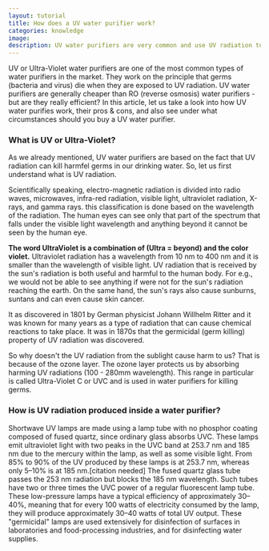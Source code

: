 ```yaml
---
layout: tutorial
title: How does a UV water purifier work? 
categories: knowledge
image: 
description: UV water purifiers are very common and use UV radiation to kill germs. Learn about how an UV water purifier works, its benefits, and its disadvantages.
---
```


UV or Ultra-Violet water purifiers are one of the most common types of water purifiers in the market. They work on the principle that germs (bacteria and virus) die when they are exposed to UV radiation. UV water purifiers are generally cheaper than RO (reverse osmosis) water purifiers - but are they really efficient? In this article, let us take a look into how UV water purifies work, their pros & cons, and also see under what circumstances should you buy a UV water purifier.

### **What is UV or Ultra-Violet?**
As we already mentioned, UV water purifiers are based on the fact that UV radiation can kill harmfel germs in our drinking water. So, let us first understand what is UV radiation. 

Scientifically speaking, electro-magnetic radiation is divided into radio waves, microwaves, infra-red radiation, visible light, ultraviolet radiation, X-rays, and gamma rays. this classification is done based on the wavelength of the radiation. The human eyes can see only that part of the spectrum that falls under the visible light wavelength and anything beyond it cannot be seen by the human eye. 

**The word UltraViolet is a combination of (Ultra = beyond) and the color violet.** Ultraviolet radiation has a wavelength from 10 nm to 400 nm and it is smaller than the wavelength of visible light. UV radiation that is received by the sun's radiation is both useful and harmful to the human body. For e.g., we would not be able to see anything if were not for the sun's radiation reaching the earth. On the same hand, the sun's rays also cause sunburns, suntans and can even cause skin cancer. 

It as discovered in 1801 by German physicist Johann Willhelm Ritter and it was known for many years as a type of radiation that can cause chemical reactions to take place. It was in 1870s that the germicidal (germ killing) property of UV radiation was discovered. 

So why doesn't the UV radiation from the sublight cause harm to us? That is because of the ozone layer. The ozone layer protects us by absorbing harming UV radiations (100 - 280mm wavelength). This range in particular is called Ultra-Violet C or UVC and is used in water purifiers for killing germs. 

### **How is UV radiation produced inside a water purifier?**
Shortwave UV lamps are made using a lamp tube with no phosphor coating composed of fused quartz, since ordinary glass absorbs UVC. These lamps emit ultraviolet light with two peaks in the UVC band at 253.7 nm and 185 nm due to the mercury within the lamp, as well as some visible light. From 85% to 90% of the UV produced by these lamps is at 253.7 nm, whereas only 5–10% is at 185 nm.[citation needed] The fused quartz glass tube passes the 253 nm radiation but blocks the 185 nm wavelength. Such tubes have two or three times the UVC power of a regular fluorescent lamp tube. These low-pressure lamps have a typical efficiency of approximately 30–40%, meaning that for every 100 watts of electricity consumed by the lamp, they will produce approximately 30–40 watts of total UV output. These "germicidal" lamps are used extensively for disinfection of surfaces in laboratories and food-processing industries, and for disinfecting water supplies.

